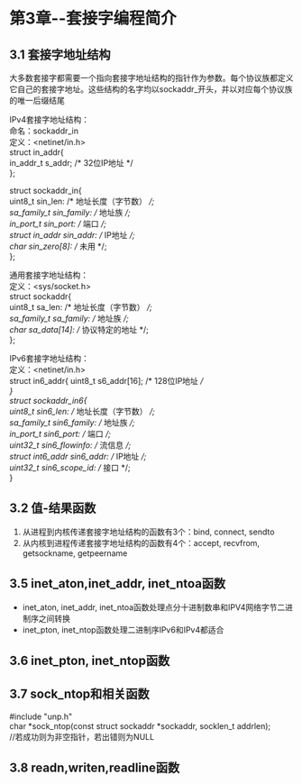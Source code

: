 # 第3章--套接字编程简介  
## 3.1 套接字地址结构  
大多数套接字都需要一个指向套接字地址结构的指针作为参数。每个协议族都定义它自己的套接字地址。这些结构的名字均以sockaddr_开头，并以对应每个协议族的唯一后缀结尾  

IPv4套接字地址结构：  
命名：sockaddr_in  
定义：<netinet/in.h>  
struct in_addr{  
    in_addr_t s_addr; /* 32位IP地址 */  
};  

struct sockaddr_in{  
    uint8_t sin_len: /* 地址长度（字节数） */;  
    sa_family_t sin_family: /* 地址族 */;  
    in_port_t sin_port: /* 端口 */;  
    struct in_addr sin_addr: /* IP地址 */;  
    char sin_zero[8]: /* 未用 */;  
};  


通用套接字地址结构：  
定义：<sys/socket.h>  
struct sockaddr{  
    uint8_t sa_len: /* 地址长度（字节数） */;  
    sa_family_t sa_family: /* 地址族 */;  
    char sa_data[14]: /* 协议特定的地址 */;  
};  


IPv6套接字地址结构：  
定义：<netinet/in.h>  
struct in6_addr{
    uint8_t s6_addr[16]; /* 128位IP地址 */  
}  
struct sockaddr_in6{  
    uint8_t sin6_len: /* 地址长度（字节数） */;  
    sa_family_t sin6_family: /* 地址族 */;  
    in_port_t sin6_port: /* 端口 */;  
    uint32_t sin6_flowinfo: /* 流信息 */;  
    struct int6_addr sin6_addr: /* IP地址 */;  
    uint32_t sin6_scope_id: /* 接口 */;  
}  

## 3.2 值-结果函数  
1. 从进程到内核传递套接字地址结构的函数有3个：bind, connect, sendto  
2. 从内核到进程传递套接字地址结构的函数有4个：accept, recvfrom, getsockname, getpeername  

## 3.5 inet_aton,inet_addr, inet_ntoa函数  
- inet_aton, inet_addr, inet_ntoa函数处理点分十进制数串和IPV4网络字节二进制序之间转换  
- inet_pton, inet_ntop函数处理二进制序IPv6和IPv4都适合  

## 3.6 inet_pton, inet_ntop函数


## 3.7 sock_ntop和相关函数  
#include "unp.h"  
char *sock_ntop(const struct sockaddr *sockaddr, socklen_t addrlen);  
//若成功则为非空指针，若出错则为NULL  

## 3.8 readn,writen,readline函数  
